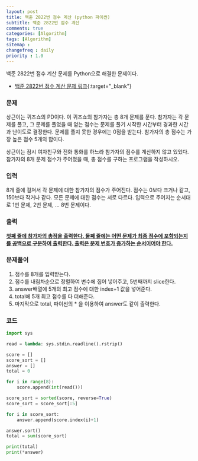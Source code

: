 ```yaml
---
layout: post
title: 백준 2822번 점수 계산 (python 파이썬)
subtitle: 백준 2822번 점수 계산
comments: true
categories: [Algorithm]
tags: [Algorithm]
sitemap :
changefreq : daily
priority : 1.0
---
```

백준 2822번 점수 계산 문제를 Python으로 해결한 문제이다.  

* [백준 2822번 점수 계산 문제 링크](https://www.acmicpc.net/problem/2822){:target="_blank"}


### 문제 
상근이는 퀴즈쇼의 PD이다. 이 퀴즈쇼의 참가자는 총 8개 문제를 푼다. 참가자는 각 문제를 풀고, 그 문제를 풀었을 때 얻는 점수는 문제를 풀기 시작한 시간부터 경과한 시간과 난이도로 결정한다. 문제를 풀지 못한 경우에는 0점을 받는다. 참가자의 총 점수는 가장 높은 점수 5개의 합이다. 

상근이는 잠시 여자친구와 전화 통화를 하느라 참가자의 점수를 계산하지 않고 있었다. 참가자의 8개 문제 점수가 주어졌을 때, 총 점수를 구하는 프로그램을 작성하시오.


### 입력
8개 줄에 걸쳐서 각 문제에 대한 참가자의 점수가 주어진다. 점수는 0보다 크거나 같고, 150보다 작거나 같다. 모든 문제에 대한 점수는 서로 다르다. 입력으로 주어지는 순서대로 1번 문제, 2번 문제, ... 8번 문제이다.


### 출력
**<u>첫째 줄에 참가자의 총점을 출력한다. 둘째 줄에는 어떤 문제가 최종 점수에 포함되는지를 공백으로 구분하여 출력한다. 출력은 문제 번호가 증가하는 순서이어야 한다.</u>**


### 문제풀이
1. 점수를 8개를 입력받는다.
2. 점수를 내림차순으로 정렬하여 변수에 집어 넣어주고, 5번째까지 slice한다.
3. answer배열에 5개의 최고 점수에 대한 index+1 값을 넣어준다.
4. total에 5개 최고 점수를 다 더해준다.
5. 마지막으로 total, 파이썬의 * 을 이용하여 answer도 같이 출력한다.


### 코드
```python
import sys

read = lambda: sys.stdin.readline().rstrip()

score = []
score_sort = []
answer = []
total = 0

for i in range(8):
    score.append(int(read()))

score_sort = sorted(score, reverse=True)
score_sort = score_sort[:5]

for i in score_sort:
    answer.append(score.index(i)+1)

answer.sort()
total = sum(score_sort)

print(total)
print(*answer)
```